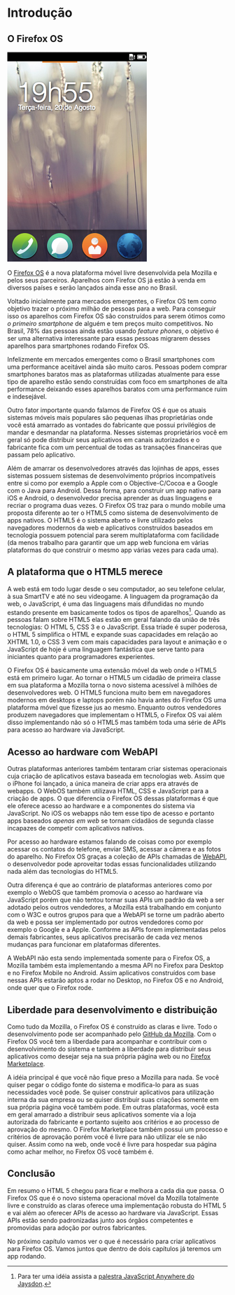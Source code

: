 # Introdução

## O Firefox OS

![Firefox OS](images/originals/firefox_os_simulator.png)

O [Firefox OS](http://www.mozilla.org/pt-BR/firefox/os/) é a nova plataforma móvel livre desenvolvida pela Mozilla e pelos seus parceiros. Aparelhos com Firefox OS já estão à venda em diversos países e serão lançados ainda esse ano no Brasil. 

Voltado inicialmente para mercados emergentes, o Firefox OS tem como objetivo trazer o próximo milhão de pessoas para a web. Para conseguir isso os aparelhos com Firefox OS são construídos para serem ótimos como *o primeiro smartphone* de alguém e tem preços muito competitivos. No Brasil, 78% das pessoas ainda estão usando *feature phones*, o objetivo é ser uma alternativa interessante para essas pessoas migrarem desses aparelhos para smartphones rodando Firefox OS. 

Infelizmente em mercados emergentes como o Brasil smartphones com uma performance aceitável ainda são muito caros. Pessoas podem comprar smartphones baratos mas as plataformas utilizadas atualmente para esse tipo de aparelho estão sendo construídas com foco em smartphones de alta performance deixando esses aparelhos baratos com uma performance ruim e indesejável. 

Outro fator importante quando falamos de Firefox OS é que os atuais sistemas móveis mais populares são pequenas ilhas proprietárias onde você está amarrado as vontades do fabricante que possui privilégios de mandar e desmandar na plataforma. Nesses sistemas proprietários você em geral só pode distribuir seus aplicativos em canais autorizados e o fabricante fica com um percentual de todas as transações financeiras que passam pelo aplicativo. 

Além de amarrar os desenvolvedores através das lojinhas de apps, esses sistemas possuem sistemas de desenvolvimento próprios incompatíveis entre si como por exemplo a Apple com o Objective-C/Cocoa e a Google com o Java para Android. Dessa forma, para construir um app nativo para iOS e Android, o desenvolvedor precisa aprender as duas linguagens e recriar o programa duas vezes. O Firefox OS traz para o mundo mobile uma proposta diferente ao ter o HTML5 como sistema de desenvolvimento de apps nativos. O HTML5 é o sistema aberto e livre utilizado pelos navegadores modernos da web e aplicativos construídos baseados em tecnologia possuem potencial para serem multiplataforma com facilidade (da menos trabalho para garantir que um app web funciona em várias plataformas do que construir o mesmo app várias vezes para cada uma).

## A plataforma que o HTML5 merece

A web está em todo lugar desde o seu computador, ao seu telefone celular, à sua SmartTV e até no seu videogame. A linguagem da programação da web, o JavaScript, é uma das linguagens mais difundidas no mundo estando presente em basicamente todos os tipos de aparelhos[^JS-anywhere]. Quando as pessoas falam sobre HTML5 elas estão em geral falando da união de três tecnologias: O HTML 5, CSS 3 e o JavaScript. Essa tríade é super poderosa, o HTML 5 simplifica o HTML e expande suas capacidades em relação ao XHTML 1.0, o CSS 3 vem com mais capacidades para layout e animação e o JavaScript de hoje é uma linguagem fantástica que serve tanto para iniciantes quanto para programadores experientes.

[^JS-anywhere]: Para ter uma idéia assista a [palestra JavaScript Anywhere do Jaysdon](http://jaydson.org/javascript-everywhere-no-fisl-14/).

O Firefox OS é basicamente uma extensão móvel da web onde o HTML5 está em primeiro lugar. Ao tornar o HTML5 um cidadão de primeira classe em sua plataforma a Mozilla torna o novo sistema acessível à milhões de desenvolvedores web. O HTML5 funciona muito bem em navegadores modernos em desktops e laptops porém não havia antes do Firefox OS uma plataforma móvel que fizesse jus ao mesmo. Enquanto outros vendedores produzem navegadores que implementam o HTML5, o Firefox OS vai além disso implementando não só o HTML5 mas também toda uma série de APIs para acesso ao hardware via JavaScript.

## Acesso ao hardware com WebAPI

Outras plataformas anteriores também tentaram criar sistemas operacionais cuja criação de aplicativos estava baseada em tecnologias web. Assim que o iPhone foi lançado, a única maneira de criar apps era através de webapps. O WebOS também utilizava HTML, CSS e JavaScript para a criação de apps. O que diferencia o Firefox OS dessas plataformas é que ele oferece acesso ao hardware e a componentes do sistema via JavaScript. No iOS os webapps não tem esse tipo de acesso e portanto apps baseados *apenas em web* se tornam cidadãos de segunda classe incapazes de competir com aplicativos nativos. 

Por acesso ao hardware estamos falando de coisas como por exemplo acessar os contatos do telefone, enviar SMS, acessar a câmera e as fotos do aparelho. No Firefox OS graças a coleção de APIs chamadas de [WebAPI](https://wiki.mozilla.org/WebAPI), o desenvolvedor pode aproveitar todas essas funcionalidades utilizando nada além das tecnologias do HTML5. 

Outra diferença é que ao contrário de plataformas anteriores como por exemplo o WebOS que também promovia o acesso ao hardware via JavaScript porém que não tentou tornar suas APIs um padrão da web a ser adotado pelos outros vendedores, a Mozilla está trabalhando em conjunto com o W3C e outros grupos para que a WebAPI se torne um padrão aberto da web e possa ser implementado por outros vendedores como por exemplo o Google e a Apple. Conforme as APIs forem implementadas pelos demais fabricantes, seus aplicativos precisarão de cada vez menos mudanças para funcionar em plataformas diferentes.

A WebAPI não esta sendo implementada somente para o Firefox OS, a Mozilla também esta implementando a mesma API no Firefox para Desktop e no Firefox Mobile no Android. Assim aplicativos construídos com base nessas APIs estarão aptos a rodar no Desktop, no Firefox OS e no Android, onde quer que o Firefox rode.

## Liberdade para desenvolvimento e distribuição

Como tudo da Mozilla, o Firefox OS é construído as claras e livre. Todo o desenvolvimento pode ser acompanhado pelo [GitHub da Mozilla](https://github.com/mozilla-b2g/B2G). Com o Firefox OS você tem a liberdade para acompanhar e contribuir com o desenvolvimento do sistema e também a liberdade para distribuir seus aplicativos como desejar seja na sua própria página web ou no [Firefox Marketplace](https://marketplace.firefox.com/).

A idéia principal é que você não fique preso a Mozilla para nada. Se você quiser pegar o código fonte do sistema e modifica-lo para as suas necessidades você pode. Se quiser construir aplicativos para utilização interna da sua empresa ou se quiser distribuir suas criações somente em sua própria página você também pode. Em outras plataformas, você esta em geral amarrado a distribuir seus aplicativos somente via a loja autorizada do fabricante e portanto sujeito aos critérios e ao processo de aprovação do mesmo. O Firefox Marketplace também possui um processo e critérios de aprovação porém você é livre para não utilizar ele se não quiser. Assim como na web, onde você é livre para hospedar sua página como achar melhor, no Firefox OS você também é.

## Conclusão

Em resumo o HTML 5 chegou para ficar e melhora a cada dia que passa. O Firefox OS que é o novo sistema operacional móvel da Mozilla totalmente livre e construído as claras oferece uma implementação robusta do HTML 5 e vai além ao oferecer APIs de acesso ao hardware via JavaScript. Essas APIs estão sendo padronizadas junto aos órgãos competentes e promovidas para adoção por outros fabricantes.

No próximo capítulo vamos ver o que é necessário para criar aplicativos para Firefox OS. Vamos juntos que dentro de dois capítulos já teremos um app rodando.